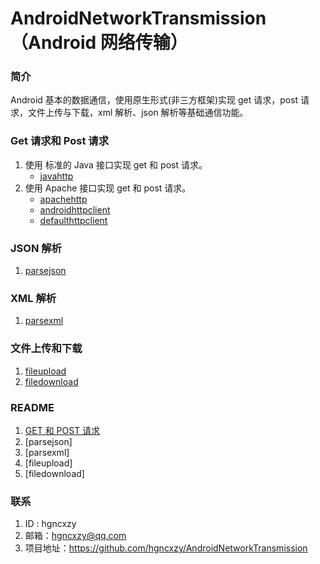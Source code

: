 # AndroidNetworkTransmission （Android 网络传输）

### 简介

Android 基本的数据通信，使用原生形式(非三方框架)实现 get 请求，post 请求，文件上传与下载，xml 解析、json 解析等基础通信功能。

### Get 请求和 Post 请求

1. 使用 标准的 Java 接口实现 get 和 post 请求。
   - [javahttp](https://github.com/hgncxzy/AndroidNetworkTransmission/tree/master/javahttp)
2. 使用 Apache 接口实现 get 和 post 请求。
   - [apachehttp](https://github.com/hgncxzy/AndroidNetworkTransmission/tree/master/apachehttp)
   - [androidhttpclient](https://github.com/hgncxzy/AndroidNetworkTransmission/tree/master/androidhttpclient)
   - [defaulthttpclient](https://github.com/hgncxzy/AndroidNetworkTransmission/tree/master/defaulthttpclient)

### JSON  解析

1. [parsejson](https://github.com/hgncxzy/AndroidNetworkTransmission/tree/master/parsejson)

### XML 解析

1. [parsexml](https://github.com/hgncxzy/AndroidNetworkTransmission/tree/master/parsexml)

### 文件上传和下载

1. [fileupload](https://github.com/hgncxzy/AndroidNetworkTransmission/tree/master/fileupload)
2. [filedownload](https://github.com/hgncxzy/AndroidNetworkTransmission/tree/master/filedownload)

### README

1. [GET 和 POST 请求]()
2. [parsejson]
3. [parsexml]
4. [fileupload]
5. [filedownload]

### 联系

1. ID : hgncxzy
2. 邮箱：[hgncxzy@qq.com](mailto:hgncxzy@qq.com)
3. 项目地址：https://github.com/hgncxzy/AndroidNetworkTransmission


